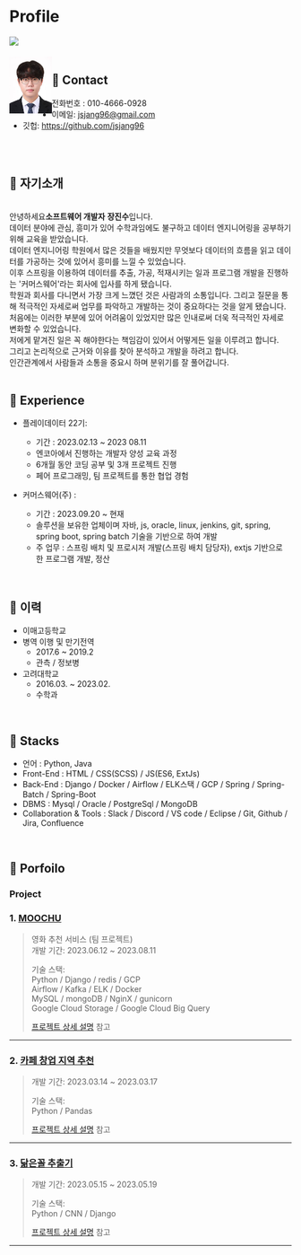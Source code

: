 # Profile
<img src="https://capsule-render.vercel.app/api?type=rounded&color=auto&height=200&section=header&text=portfolio&fontSize=90" />
<br>
<br>

<img src="https://github.com/jsjang96/images/blob/master/%EC%9E%A5%EC%A7%84%EC%88%98_%EC%82%AC%EC%A7%84.png" alt="장진수 이미지"  width="15%%" align="left">

## :pushpin: Contact

- 전화번호 : 010-4666-0928
- 이메일: jsjang96@gmail.com
- 깃헙: https://github.com/jsjang96
<br>
<br>

## :pushpin: 자기소개
<br>
안녕하세요<b>소프트웨어 개발자</b> <b>장진수</b>입니다.<br>
데이터 분야에 관심, 흥미가 있어 수학과임에도 불구하고 데이터 엔지니어링을 공부하기 위해 교육을 받았습니다.<br>
데이터 엔지니어링 학원에서 많은 것들을 배웠지만 무엇보다 데이터의 흐름을 읽고 데이터를 가공하는 것에 있어서 흥미를 느낄 수 있었습니다. <br>
이후 스프링을 이용하여 데이터를 추출, 가공, 적재시키는 일과 프로그램 개발을 진행하는 '커머스웨어'라는 회사에 입사를 하게 됐습니다. <br>
학원과 회사를 다니면서 가장 크게 느꼈던 것은 사람과의 소통입니다. 그리고 질문을 통해 적극적인 자세로써 업무를 파악하고 개발하는 것이 중요하다는 것을 알게 됐습니다. <br>
처음에는 이러한 부분에 있어 어려움이 있었지만 많은 인내로써 더욱 적극적인 자세로 변화할 수 있었습니다.<br>
저에게 맡겨진 일은 꼭 해야한다는 책임감이 있어서 어떻게든 일을 이루려고 합니다.<br>
그리고 논리적으로 근거와 이유를 찾아 분석하고 개발을 하려고 합니다.<br>
인간관계에서 사람들과 소통을 중요시 하며 분위기를 잘 풀어갑니다.<br>
  
</div>
</br>

## :pushpin: Experience
- 플레이데이터 22기:
  - 기간 : 2023.02.13 ~ 2023 08.11
  - 엔코아에서 진행하는 개발자 양성 교육 과정
  - 6개월 동안 코딩 공부 및 3개 프로젝트 진행
  - 페어 프로그래밍, 팀 프로젝트를 통한 협업 경험
 
- 커머스웨어(주) :
  - 기간 : 2023.09.20 ~ 현재
  - 솔루션을 보유한 업체이며 자바, js, oracle, linux, jenkins, git, spring, spring boot, spring batch 기술을 기반으로 하여 개발
  - 주 업무 : 스프링 배치 및 프로시저 개발(스프링 배치 담당자), extjs 기반으로 한 프로그램 개발, 정산

</br>
 
## :pushpin: 이력
- 이매고등학교
- 병역 이행 및 만기전역
  - 2017.6 ~ 2019.2
  - 관측 / 정보병
- 고려대학교
  - 2016.03. ~ 2023.02.
  - 수학과


<br>

## :pushpin: Stacks
- 언어 : Python, Java
- Front-End : HTML / CSS(SCSS) / JS(ES6, ExtJs)
- Back-End : Django / Docker / Airflow / ELK스택 / GCP / Spring / Spring-Batch / Spring-Boot
- DBMS : Mysql / Oracle / PostgreSql / MongoDB
- Collaboration & Tools : Slack / Discord / VS code / Eclipse / Git, Github / Jira, Confluence

<br>

## :pushpin: Porfoilo
### Project
### 1. [MOOCHU](https://github.com/jsjang96/Portfoilo/blob/main/%ED%8F%AC%ED%8A%B8%ED%8F%B4%EB%A6%AC%EC%98%A4/MOOCHU.md)
>영화 추천 서비스 (팀 프로젝트) <br>
>개발 기간: 2023.06.12 ~ 2023.08.11  
>  
>기술 스택:  
>Python / Django / redis / GCP <br>
>Airflow / Kafka / ELK / Docker <br>
>MySQL / mongoDB / NginX / gunicorn <br>
>Google Cloud Storage / Google Cloud Big Query <br>
>
>[프로젝트 상세 설명](https://github.com/jsjang96/MOOCHU_project.git) 참고

---

### 2. [카페 창업 지역 추천](https://github.com/jsjang96/Portfoilo/blob/main/%ED%8F%AC%ED%8A%B8%ED%8F%B4%EB%A6%AC%EC%98%A4/cafe.md)
>개발 기간: 2023.03.14 ~ 2023.03.17  
>
>기술 스택:  
>Python / Pandas
>  
>[프로젝트 상세 설명](https://github.com/jsjang96/cafe_recommend.git) 참고

---

### 3. [닮은꼴 추출기](https://github.com/jsjang96/Portfoilo/blob/main/%ED%8F%AC%ED%8A%B8%ED%8F%B4%EB%A6%AC%EC%98%A4/CNN_project.md)
>개발 기간: 2023.05.15 ~ 2023.05.19  
>
>기술 스택:  
>Python / CNN / Django 
>  
>[프로젝트 상세 설명](https://github.com/jsjang96/CNN_project.git) 참고

---
